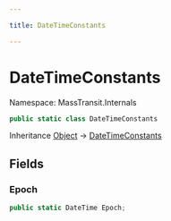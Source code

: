```yaml
---

title: DateTimeConstants

---
```


# DateTimeConstants

Namespace: MassTransit.Internals

```csharp
public static class DateTimeConstants
```

Inheritance [Object](https://learn.microsoft.com/en-us/dotnet/api/system.object) → [DateTimeConstants](../masstransit-internals/datetimeconstants)

## Fields

### **Epoch**

```csharp
public static DateTime Epoch;
```
